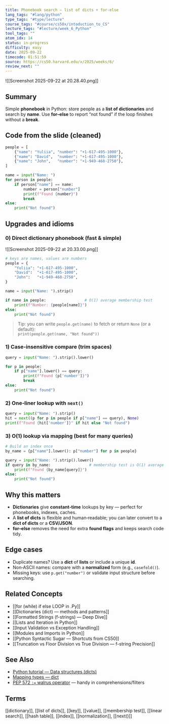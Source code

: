 ```yaml
---
title: Phonebook search — list of dicts + for-else
lang_tags: "#lang/python"
type_tags: "#type/lecture"
course_tags: "#course/cs50x/intoduction_to_CS"
lecture_tags: "#lecture/week_6_Python"
tool_tags: ""
atom_idx: 14
status: in-progress
difficulty: easy
date: 2025-09-22
timecode: 01:51:59
source: https://cs50.harvard.edu/x/2025/weeks/6/
review_next: ""
---
```


![[Screenshot 2025-09-22 at 20.28.40.png]]

## Summary
Simple **phonebook** in Python: store people as a **list of dictionaries** and search by **name**. Use **for–else** to report “not found” if the loop finishes without a **break**.

## Code from the slide (cleaned)
```python
people = [
    {"name": "Yuliia", "number": "+1-617-495-1000"},
    {"name": "David",  "number": "+1-617-495-1000"},
    {"name": "John",   "number": "+1-949-468-2750"},
]

name = input("Name: ")
for person in people:
    if person["name"] == name:
        number = person["number"]
        print(f"Found {number}")
        break
else:
    print("Not found")
```

## Upgrades and idioms
### 0) Direct dictionary phonebook (fast & simple)
![[Screenshot 2025-09-22 at 20.33.00.png]]
```python
# keys are names, values are numbers
people = {
    "Yuliia": "+1-617-495-1000",
    "David":  "+1-617-495-1000",
    "John":   "+1-949-468-2750",
}

name = input("Name: ").strip()

if name in people:                 # O(1) average membership test
    print(f"Number: {people[name]}")
else:
    print("Not found")
```

> Tip: you can write `people.get(name)` to fetch or return `None` (or a default):  
> `print(people.get(name, "Not found"))`


### 1) Case‑insensitive compare (trim spaces)
```python
query = input("Name: ").strip().lower()

for p in people:
    if p["name"].lower() == query:
        print(f"Found {p['number']}")
        break
else:
    print("Not found")
```

### 2) One‑liner lookup with `next()`
```python
query = input("Name: ").strip()
hit = next((p for p in people if p["name"] == query), None)
print(f"Found {hit['number']}" if hit else "Not found")
```

### 3) O(1) lookup via mapping (best for many queries)
```python
# Build an index once
by_name = {p["name"].lower(): p["number"] for p in people}

query = input("Name: ").strip().lower()
if query in by_name:                 # membership test is O(1) average
    print(f"Found {by_name[query]}")
else:
    print("Not found")
```

## Why this matters
- **Dictionaries** give **constant‑time** lookups by key — perfect for phonebooks, indexes, caches.
- A **list of dicts** is flexible and human‑readable; you can later convert to a **dict of dicts** or a **CSV/JSON**.
- **for–else** removes the need for extra **found flags** and keeps search code tidy.

## Edge cases
- Duplicate names? Use a **dict** of **lists** or include a unique **id**.
- Non‑ASCII names: compare with a **normalized** form (e.g., `casefold()`).
- Missing keys: use `p.get("number")` or validate input structure before searching.

## Related Concepts
- [[for (while) if else LOOP in .Py]]
- [[Dictionaries (dict) — methods and patterns]]
- [[Formatted Strings (f-strings) — Deep Dive]]
- [[Lists and Iteration in Python]]
- [[Input Validation vs Exception Handling]]
- [[Modules and Imports in Python]]
- [[Python Syntactic Sugar — Shortcuts from CS50]]
- [[Truncation vs Floor Division vs True Division — f-string Precision]]

## See Also
- [Python tutorial — Data structures (dicts)](https://docs.python.org/3/tutorial/datastructures.html#dictionaries)
- [Mapping types — dict](https://docs.python.org/3/library/stdtypes.html#mapping-types-dict)
- [PEP 572 `:=` walrus operator](https://peps.python.org/pep-0572/) — handy in comprehensions/filters

## Terms
[[dictionary]], [[list of dicts]], [[key]], [[value]], [[membership test]], [[linear search]], [[hash table]], [[index]], [[normalization]], [[next()]]
